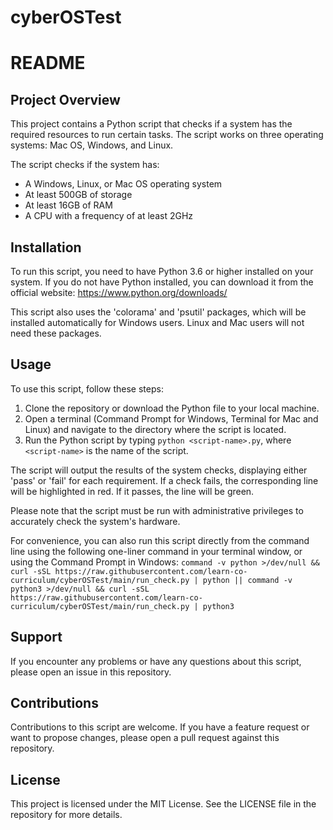 # cyberOSTest

# README

## Project Overview

This project contains a Python script that checks if a system has the required resources to run certain tasks. The script works on three operating systems: Mac OS, Windows, and Linux.

The script checks if the system has:

- A Windows, Linux, or Mac OS operating system
- At least 500GB of storage
- At least 16GB of RAM
- A CPU with a frequency of at least 2GHz

## Installation

To run this script, you need to have Python 3.6 or higher installed on your system. If you do not have Python installed, you can download it from the official website: https://www.python.org/downloads/

This script also uses the 'colorama' and 'psutil' packages, which will be installed automatically for Windows users. Linux and Mac users will not need these packages.

## Usage

To use this script, follow these steps:

1. Clone the repository or download the Python file to your local machine.
2. Open a terminal (Command Prompt for Windows, Terminal for Mac and Linux) and navigate to the directory where the script is located.
3. Run the Python script by typing `python <script-name>.py`, where `<script-name>` is the name of the script.

The script will output the results of the system checks, displaying either 'pass' or 'fail' for each requirement. If a check fails, the corresponding line will be highlighted in red. If it passes, the line will be green.

Please note that the script must be run with administrative privileges to accurately check the system's hardware.

For convenience, you can also run this script directly from the command line using the following one-liner command in your terminal window, or using the Command Prompt in Windows:
```command -v python >/dev/null && curl -sSL https://raw.githubusercontent.com/learn-co-curriculum/cyberOSTest/main/run_check.py | python || command -v python3 >/dev/null && curl -sSL https://raw.githubusercontent.com/learn-co-curriculum/cyberOSTest/main/run_check.py | python3```

## Support

If you encounter any problems or have any questions about this script, please open an issue in this repository.

## Contributions

Contributions to this script are welcome. If you have a feature request or want to propose changes, please open a pull request against this repository.

## License

This project is licensed under the MIT License. See the LICENSE file in the repository for more details.
